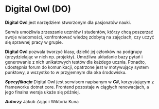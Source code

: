 
# Digital Owl (DO)

**Digital Owl** jest narzędziem stworzonym dla pasjonatów nauki.

Serwis umożliwia zrzeszanie uczniów i studentów, którzy chcą poszerzać swoje wiadomości, konfrontować wiedzę zdobytą na zajęciach, czy uczyć się sprawnej pracy w grupie.

**Digital Owl** pozwala tworzyć klasy, dzielić jej członków na podgrupy (przydzielając w nich np. projekty). Umożliwa układanie bazy pytań i generowanie z nich unikatowych testów dla każdego ucznia. Ponadto, udostępnia forum do komunikacji, opatrzone jest w motywujący system punktowy, a wszystko to w przyjemnym dla oka środowisku.


***Specyfikacja***
Digital Owl jest serwisem napisanym w ***C#***, korzystającym z frameworku dotnet core. Frontend pozostaje w ciągłych renowacjach, a jego finalna wersja ukaże się później.

***Autorzy***
Jakub Zając i Wiktoria Kuna







